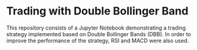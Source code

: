 # Trading with Double Bollinger Band

This repository consists of a Jupyter Notebook demonstrating a trading strategy implemented based on Double Bollinger Bands (DBB). In order to improve the performance of the strategy, RSI and MACD were also used.
